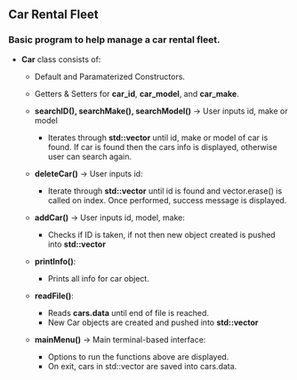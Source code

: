 ## Car Rental Fleet

### Basic program to help manage a car rental fleet.

* **Car** class consists of:
  *  Default and Paramaterized Constructors.
    
  *  Getters & Setters for **car_id**, **car_model**, and **car_make**.
    
  *  **searchID(), searchMake(), searchModel()** -> User inputs id, make or model
      * Iterates through **std::vector** until id, make or model of car is found. If car is found then the cars info is displayed, otherwise user can search again.

  *  **deleteCar()** -> User inputs id:
      * Iterate through **std::vector** until id is found and vector.erase() is called on index. Once performed, success message is displayed.

  *  **addCar()** -> User inputs id, model, make:
      * Checks if ID is taken, if not then new object created is pushed into **std::vector**

  *  **printInfo()**:
      * Prints all info for car object.

  *  **readFile()**:
      * Reads **cars.data** until end of file is reached.
      * New Car objects are created and pushed into **std::vector**

  *  **mainMenu()** -> Main terminal-based interface:
      * Options to run the functions above are displayed.
      * On exit, cars in std::vector are saved into cars.data.
